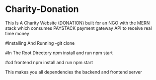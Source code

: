 # Charity-Donation
This Is A Charity Website (DONATION) built for an NGO with the MERN stack which consumes PAYSTACK payment gateway API to receive real time money

#Installing And Running
-git clone

#In The Root Directory
 npm install and run npm start

#cd frontend 
npm install and run npm start

This makes you all dependencies the backend and frontend server


